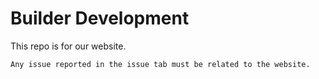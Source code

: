 # Builder Development
This repo is for our website.

`Any issue reported in the issue tab must be related to the website.`
